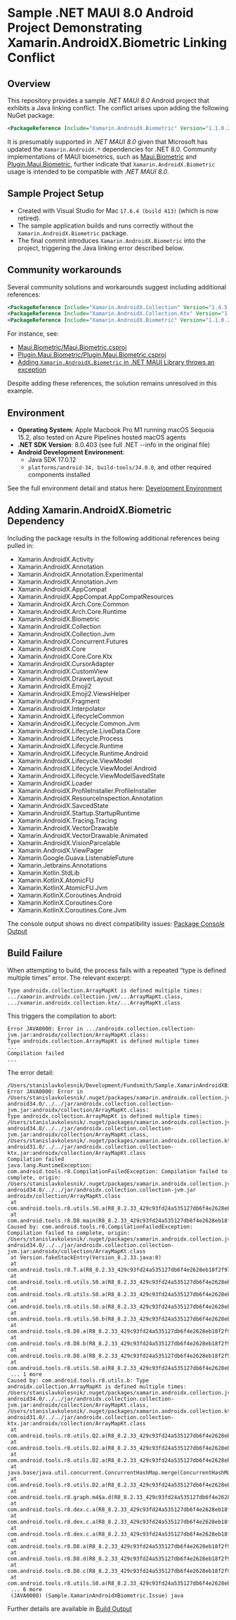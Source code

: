 # Sample .NET MAUI 8.0 Android Project Demonstrating Xamarin.AndroidX.Biometric Linking Conflict

## Overview

This repository provides a sample *.NET MAUI 8.0* Android project that exhibits a Java linking conflict. The conflict arises upon adding the following NuGet package:

```xml
<PackageReference Include="Xamarin.AndroidX.Biometric" Version="1.1.0.25" />
```

It is presumably supported in *.NET MAUI 8.0* given that Microsoft has updated the `Xamarin.AndroidX.*` dependencies for .NET 8.0. Community implementations of MAUI biometrics, such as [Maui.Biometric](<https://github.com/oscoreio/Maui.Biometric>) and [Plugin.Maui.Biometric](https://github.com/FreakyAli/Plugin.Maui.Biometric), further indicate that `Xamarin.AndroidX.Biometric` usage is intended to be compatible with *.NET MAUI 8.0*.

## Sample Project Setup

- Created with Visual Studio for Mac `17.6.4 (build 413)` (which is now retired).
- The sample application builds and runs correctly without the `Xamarin.AndroidX.Biometric` package.
- The final commit introduces `Xamarin.AndroidX.Biometric` into the project, triggering the Java linking error described below.

## Community workarounds

Several community solutions and workarounds suggest including additional references:

```xml
<PackageReference Include="Xamarin.AndroidX.Collection" Version="1.4.5.1" />
<PackageReference Include="Xamarin.AndroidX.Collection.Ktx" Version="1.4.5.1" />
<PackageReference Include="Xamarin.AndroidX.Biometric" Version="1.1.0.26" />
```

For instance, see:

- [Maui.Biometric/Maui.Biometric.csproj](https://github.com/oscoreio/Maui.Biometric/blob/main/src/libs/Maui.Biometric/Maui.Biometric.csproj)
- [Plugin.Maui.Biometric/Plugin.Maui.Biometric.csproj](https://github.com/FreakyAli/Plugin.Maui.Biometric/blob/master/Plugin.Maui.Biometric/Plugin.Maui.Biometric/Plugin.Maui.Biometric.csproj)
- [Adding `Xamarin.AndroidX.Biometric` in .NET MAUI Library throws an exception](https://stackoverflow.com/questions/77929158/adding-xamarin-androidx-biometric-in-net-maui-library-throws-an-exception)

Despite adding these references, the solution remains unresolved in this example.

## Environment

- **Operating System**: Apple Macbook Pro M1 running macOS Sequoia 15.2, also tested on Azure Pipelines hosted macOS agents
- **.NET SDK Version**: 8.0.403 (see full .NET --info in the original file)
- **Android Development Environment**:
  - Java SDK 17.0.12
  - `platforms/android-34, build-tools/34.0.0`, and other required components installed

See the full environment detail and status here: [Development Environment](./docs/DevelopmentEnvironment.md)

## Adding Xamarin.AndroidX.Biometric Dependency

Including the package results in the following additional references being pulled in:

- Xamarin.AndroidX.Activity
- Xamarin.AndroidX.Annotation
- Xamarin.AndroidX.Annotation.Experimental
- Xamarin.AndroidX.Annotation.Jvm
- Xamarin.AndroidX.AppCompat
- Xamarin.AndroidX.AppCompat.AppCompatResources
- Xamarin.AndroidX.Arch.Core.Common
- Xamarin.AndroidX.Arch.Core.Runtime
- Xamarin.AndroidX.Biometric
- Xamarin.AndroidX.Collection
- Xamarin.AndroidX.Collection.Jvm
- Xamarin.AndroidX.Concurrent.Futures
- Xamarin.AndroidX.Core
- Xamarin.AndroidX.Core.Core.Ktx
- Xamarin.AndroidX.CursorAdapter
- Xamarin.AndroidX.CustomView
- Xamarin.AndroidX.DrawerLayout
- Xamarin.AndroidX.Emoji2
- Xamarin.AndroidX.Emoji2.ViewsHelper
- Xamarin.AndroidX.Fragment
- Xamarin.AndroidX.Interpolator
- Xamarin.AndroidX.LifecycleCommon
- Xamarin.AndroidX.Lifecycle.Common.Jvm
- Xamarin.AndroidX.Lifecycle.LiveData.Core
- Xamarin.AndroidX.Lifecycle.Process
- Xamarin.AndroidX.Lifecycle.Runtime
- Xamarin.AndroidX.Lifecycle.Runtime.Android
- Xamarin.AndroidX.Lifecycle.ViewModel
- Xamarin.AndroidX.Lifecycle.ViewModel.Android
- Xamarin.AndroidX.Lifecycle.ViewModelSavedState
- Xamarin.AndroidX.Loader
- Xamarin.AndroidX.ProfileInstaller.ProfileInstaller
- Xamarin.AndroidX.ResourceInspection.Annotation
- Xamarin.AndroidX.SavcedState
- Xamarin.AndroidX.Startup.StartupRuntime
- Xamarin.AndroidX.Tracing.Tracing
- Xamarin.AndroidX.VectorDrawable
- Xamarin.AndroidX.VectorDrawable.Animated
- Xamarin.AndroidX.VisionParcelable
- Xamarin.AndroidX.ViewPager
- Xamarin.Google.Guava.ListenableFuture
- Xamarin.Jetbrains.Annotations
- Xamarin.Kotlin.StdLib
- Xamarin.KotlinX.AtomicFU
- Xamarin.KotlinX.AtomicFU.Jvm
- Xamarin.KotlinX.Coroutines.Android
- Xamarin.KotlinX.Coroutines.Core
- Xamarin.KotlinX.Coroutines.Core.Jvm

The console output shows no direct compatibility issues: [Package Console Output](./docs/PackageConsoleOutput.md)

## Build Failure

When attempting to build, the process fails with a repeated “type is defined multiple times” error. The relevant excerpt:

```text
Type androidx.collection.ArrayMapKt is defined multiple times:
.../xamarin.androidx.collection.jvm/...ArrayMapKt.class,
.../xamarin.androidx.collection.ktx/...ArrayMapKt.class
```

This triggers the compilation to abort:

```text
Error JAVA0000: Error in .../androidx.collection.collection-jvm.jar:androidx/collection/ArrayMapKt.class:
Type androidx.collection.ArrayMapKt is defined multiple times
...
Compilation failed
...
```

The error detail:

```text
/Users/stanislavkolesnik/Development/Fundsmith/Sample.XamarinAndroidXBiometric.Issue/Sample.XamarinAndroidXBiometric.Issue: Error JAVA0000: Error in /Users/stanislavkolesnik/.nuget/packages/xamarin.androidx.collection.jvm/1.4.5.1/buildTransitive/net8.0-android34.0/../../jar/androidx.collection.collection-jvm.jar:androidx/collection/ArrayMapKt.class:
Type androidx.collection.ArrayMapKt is defined multiple times: /Users/stanislavkolesnik/.nuget/packages/xamarin.androidx.collection.jvm/1.4.5.1/buildTransitive/net8.0-android34.0/../../jar/androidx.collection.collection-jvm.jar:androidx/collection/ArrayMapKt.class, /Users/stanislavkolesnik/.nuget/packages/xamarin.androidx.collection.ktx/1.2.0.9/buildTransitive/net6.0-android31.0/../../jar/androidx.collection.collection-ktx.jar:androidx/collection/ArrayMapKt.class
Compilation failed
java.lang.RuntimeException: com.android.tools.r8.CompilationFailedException: Compilation failed to complete, origin: /Users/stanislavkolesnik/.nuget/packages/xamarin.androidx.collection.jvm/1.4.5.1/buildTransitive/net8.0-android34.0/../../jar/androidx.collection.collection-jvm.jar
androidx/collection/ArrayMapKt.class
 at com.android.tools.r8.utils.S0.a(R8_8.2.33_429c93fd24a535127db6f4e2628eb18f2f978e02f99f55740728d6b22bef16dd:135)
 at com.android.tools.r8.D8.main(R8_8.2.33_429c93fd24a535127db6f4e2628eb18f2f978e02f99f55740728d6b22bef16dd:5)
Caused by: com.android.tools.r8.CompilationFailedException: Compilation failed to complete, origin: /Users/stanislavkolesnik/.nuget/packages/xamarin.androidx.collection.jvm/1.4.5.1/buildTransitive/net8.0-android34.0/../../jar/androidx.collection.collection-jvm.jar:androidx/collection/ArrayMapKt.class
 at Version.fakeStackEntry(Version_8.2.33.java:0)
 at com.android.tools.r8.T.a(R8_8.2.33_429c93fd24a535127db6f4e2628eb18f2f978e02f99f55740728d6b22bef16dd:5)
 at com.android.tools.r8.utils.S0.a(R8_8.2.33_429c93fd24a535127db6f4e2628eb18f2f978e02f99f55740728d6b22bef16dd:82)
 at com.android.tools.r8.utils.S0.a(R8_8.2.33_429c93fd24a535127db6f4e2628eb18f2f978e02f99f55740728d6b22bef16dd:32)
 at com.android.tools.r8.utils.S0.a(R8_8.2.33_429c93fd24a535127db6f4e2628eb18f2f978e02f99f55740728d6b22bef16dd:31)
 at com.android.tools.r8.utils.S0.b(R8_8.2.33_429c93fd24a535127db6f4e2628eb18f2f978e02f99f55740728d6b22bef16dd:2)
 at com.android.tools.r8.D8.a(R8_8.2.33_429c93fd24a535127db6f4e2628eb18f2f978e02f99f55740728d6b22bef16dd:42)
 at com.android.tools.r8.D8.b(R8_8.2.33_429c93fd24a535127db6f4e2628eb18f2f978e02f99f55740728d6b22bef16dd:13)
 at com.android.tools.r8.D8.a(R8_8.2.33_429c93fd24a535127db6f4e2628eb18f2f978e02f99f55740728d6b22bef16dd:40)
 at com.android.tools.r8.utils.S0.a(R8_8.2.33_429c93fd24a535127db6f4e2628eb18f2f978e02f99f55740728d6b22bef16dd:122)
 ... 1 more
Caused by: com.android.tools.r8.utils.b: Type androidx.collection.ArrayMapKt is defined multiple times: /Users/stanislavkolesnik/.nuget/packages/xamarin.androidx.collection.jvm/1.4.5.1/buildTransitive/net8.0-android34.0/../../jar/androidx.collection.collection-jvm.jar:androidx/collection/ArrayMapKt.class, /Users/stanislavkolesnik/.nuget/packages/xamarin.androidx.collection.ktx/1.2.0.9/buildTransitive/net6.0-android31.0/../../jar/androidx.collection.collection-ktx.jar:androidx/collection/ArrayMapKt.class
 at com.android.tools.r8.utils.Q2.a(R8_8.2.33_429c93fd24a535127db6f4e2628eb18f2f978e02f99f55740728d6b22bef16dd:21)
 at com.android.tools.r8.utils.D2.a(R8_8.2.33_429c93fd24a535127db6f4e2628eb18f2f978e02f99f55740728d6b22bef16dd:54)
 at com.android.tools.r8.utils.D2.a(R8_8.2.33_429c93fd24a535127db6f4e2628eb18f2f978e02f99f55740728d6b22bef16dd:10)
 at java.base/java.util.concurrent.ConcurrentHashMap.merge(ConcurrentHashMap.java:2048)
 at com.android.tools.r8.utils.D2.a(R8_8.2.33_429c93fd24a535127db6f4e2628eb18f2f978e02f99f55740728d6b22bef16dd:6)
 at com.android.tools.r8.graph.m4$a.d(R8_8.2.33_429c93fd24a535127db6f4e2628eb18f2f978e02f99f55740728d6b22bef16dd:6)
 at com.android.tools.r8.dex.c.a(R8_8.2.33_429c93fd24a535127db6f4e2628eb18f2f978e02f99f55740728d6b22bef16dd:61)
 at com.android.tools.r8.dex.c.a(R8_8.2.33_429c93fd24a535127db6f4e2628eb18f2f978e02f99f55740728d6b22bef16dd:12)
 at com.android.tools.r8.dex.c.a(R8_8.2.33_429c93fd24a535127db6f4e2628eb18f2f978e02f99f55740728d6b22bef16dd:9)
 at com.android.tools.r8.D8.a(R8_8.2.33_429c93fd24a535127db6f4e2628eb18f2f978e02f99f55740728d6b22bef16dd:45)
 at com.android.tools.r8.D8.d(R8_8.2.33_429c93fd24a535127db6f4e2628eb18f2f978e02f99f55740728d6b22bef16dd:17)
 at com.android.tools.r8.D8.c(R8_8.2.33_429c93fd24a535127db6f4e2628eb18f2f978e02f99f55740728d6b22bef16dd:69)
 at com.android.tools.r8.utils.S0.a(R8_8.2.33_429c93fd24a535127db6f4e2628eb18f2f978e02f99f55740728d6b22bef16dd:28)
 ... 6 more
 (JAVA0000) (Sample.XamarinAndroidXBiometric.Issue) java
```

Further details are available in [Build Output](./docs/BuildOutput.md)
